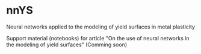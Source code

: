 # nnYS
Neural networks applied to the modeling of yield surfaces in metal plasticity

Support material (notebooks) for article "On the use of neural networks in the modeling of yield surfaces" 
(Comming soon)

